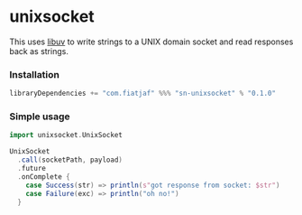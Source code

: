 unixsocket
==========

This uses [libuv](https://libuv.org/) to write strings to a UNIX domain socket and read responses back as strings.

### Installation

```scala
libraryDependencies += "com.fiatjaf" %%% "sn-unixsocket" % "0.1.0"
```

### Simple usage

```scala
import unixsocket.UnixSocket

UnixSocket
  .call(socketPath, payload)
  .future
  .onComplete {
    case Success(str) => println(s"got response from socket: $str")
    case Failure(exc) => println("oh no!")
  }
```
